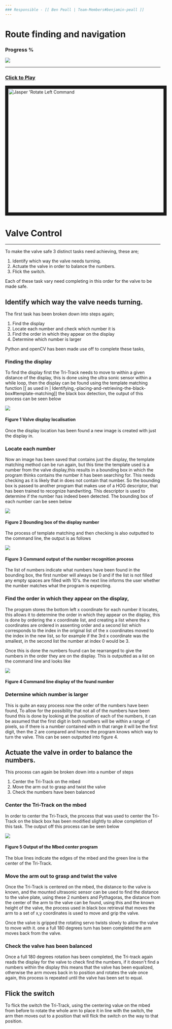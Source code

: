 ```yaml
---
### Responsible - [[ Ben Peall | Team-Members#benjamin-peall ]]
---
```


# Route finding and navigation
### Progress %
<p align="left">
<img src="https://github.com/lboroEESE-16ELD002/I-ProjectDocs/blob/master/Portfolio%20SC/Update%20github%20percentage%20bar/100%25%20updated.PNG">
</p>

---

### [Click to Play](https://www.youtube.com/watch?v=x6QhD-MrXDo)
<a href="https://www.youtube.com/watch?v=x6QhD-MrXDo" target="_blank"><img src="https://github.com/lboroEESE-16ELD002/I-Portfolio/blob/master/Video%20Demos/Video%20Screen%20Shots/ValveManipulationSC.jpg" 
alt="Jasper 'Rotate Left Command" width="800" height="400" border="10" /></a>



# Valve Control 
---
To make the valve safe 3 distinct tasks need achieving, these are;

1. Identify which way the valve needs turning.
2. Actuate the valve in order to balance the numbers.
3. Flick the switch. 

Each of these task vary need completing in this order for the valve to be made safe.

## Identify which way the valve needs turning.
The first task has been broken down into steps again; 
1. Find the display 
2. Locate each number and check which number it is  
3. Find the order in which they appear on the display
4. Determine which number is larger


Python and openCV has been made use off to complete these tasks,

### Finding the display 

To find the display first the Tri-Track needs to move to within a given distance of the display, this is done using the ultra sonic sensor within a while loop, then the display can be  found using the template matching function [[ as used in  | Identifying,-placing-and-retrieving-the-black-box#template-matching]] the black box detection,
the output of this process can be seen below 

![](https://github.com/lboroEESE-16ELD002/I-ProjectDocs/blob/master/Portfolio%20SC/display%20located.png)
#### Figure 1 Valve display localisation 

Once the display location has been found a new image is created with just the display in.

### Locate each number

Now an image has been saved that contains just the display, the template matching method can be run again, but this time the template used is a number from the valve display,this results in a bounding box in which the program thinks contains the number it has been searching for. This needs checking as it is likely that in does not contain that number. So the bounding box is passed to another program that makes use of a HOG descriptor, that has been trained to recognize handwriting. This descriptor is used to determine if the number has indeed been detected. 
The bounding box of each number can be seen below 

![](https://github.com/lboroEESE-16ELD002/I-ProjectDocs/blob/master/Portfolio%20SC/number%20located.png)  
#### Figure 2 Bounding box of the display number 

The process of template matching and then checking is also outputted to the command line, the output is as follows 

![](https://github.com/lboroEESE-16ELD002/I-ProjectDocs/blob/master/Portfolio%20SC/numberfoundcmd.png)  
#### Figure 3 Command output of the number recognition process

The list of numbers indicate what numbers have been found in the bounding box, the first number will always be 0 and if the list is not filled any empty spaces are filled with 10's.
the next line informs the user whether the number matches what the program is expecting. 

### Find the order in which they appear on the display,

The program stores the bottom left x coordinate for each number it locates, this allows it to determine the order in which they appear on the display, this is done by ordering the x coordinate list, and creating a list where the x coordinates are ordered in assenting order and a second list which corresponds to the index in the original list of the x coordinates moved to the index in the new list, so for example if the 3rd x coordinate was the smallest, in the second list the number at index 0 would be 3. 

Once this is done the numbers found can be rearranged to give the numbers in the order they are on the display. 
This is outputted as a list on the command line and looks like 

![](https://github.com/lboroEESE-16ELD002/I-ProjectDocs/blob/master/Portfolio%20SC/fullnumber.png)
#### Figure 4 Command line display of the found number

### Determine which number is larger 

This is quite an easy process now the order of the numbers have been found, 
To allow for the possibility that not all of the numbers have been found this is done by looking at the position of each of the numbers, it can be assumed that the first digit in both numbers will be within a range of pixels, so if there is a number contained with in that range it will be the first digit, then the 2 are compared and hence the program knows which way to turn the valve. This can be seen outputted into figure 4. 

## Actuate the valve in order to balance the numbers.

This process can again be broken down into a number of steps

1. Center the Tri-Track on the mbed
2. Move the arm out to grasp and twist the valve  
3. Check the numbers have been balanced 

### Center the Tri-Track on the mbed

In order to center the Tri-Track, the process that was used to center the Tri-Track on the black box has been modified slightly to allow completion of this task. 
The output off this process can be seen below 

![](https://github.com/lboroEESE-16ELD002/I-ProjectDocs/blob/master/Portfolio%20SC/mbed%20center.png) 
#### Figure 5 Output of the Mbed center program
The blue lines indicate the edges of the mbed and the green line is the center of the Tri-Track.

### Move the arm out to grasp and twist the valve

Once the Tri-Track is centered on the mbed, the distance to the valve is known, and the mounted ultrasonic sensor can be used to find the distance to the valve plate, using these 2 numbers and Pythagoras, the distance from the center of the arm to the valve can be found, using this and the known height of the valve, the process used in black box retrieval that moves the arm to a set of x,y coordinates is used to move and grip the valve.

Once the valve is gripped the rotating servo twists slowly to allow the valve to move with it. one a full 180 degrees turn has been completed the arm moves back from the valve.

### Check the valve has been balanced

Once a full 180 degrees rotation has been completed, the Tri-track again reads the display for the valve to check find the numbers, if it doesn't find a numbers within the display this means that the valve has been equalized, otherwise the arm moves back in to position and rotates the vale once again, this process is repeated until the valve has been set to equal. 

## Flick the switch

To flick the switch the Tri-Track, using the centering value on the mbed from before to rotate the whole arm to place it in line with the switch, the arm then moves out to a position that will flick the switch on the way to that position.  